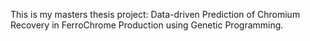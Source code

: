 This is my masters thesis project: Data-driven Prediction of Chromium Recovery in FerroChrome Production using Genetic Programming. 
